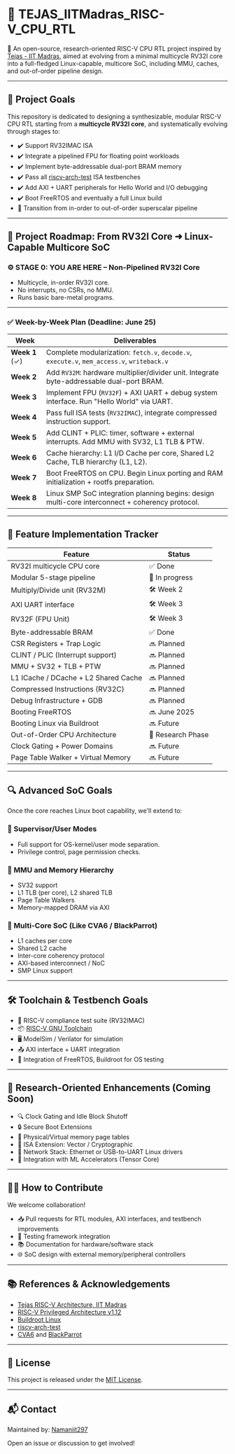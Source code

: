 # 🚀 TEJAS_IITMadras_RISC-V_CPU_RTL

🧠 An open-source, research-oriented RISC-V CPU RTL project inspired by [Tejas - IIT Madras](https://www.cse.iitm.ac.in/~tejas/), aimed at evolving from a minimal multicycle RV32I core into a full-fledged Linux-capable, multicore SoC, including MMU, caches, and out-of-order pipeline design.

---

## 📌 Project Goals

This repository is dedicated to designing a synthesizable, modular RISC-V CPU RTL starting from a **multicycle RV32I core**, and systematically evolving through stages to:

- ✔️ Support RV32IMAC ISA
- ✔️ Integrate a pipelined FPU for floating point workloads
- ✔️ Implement byte-addressable dual-port BRAM memory
- ✔️ Pass all [riscv-arch-test](https://github.com/riscv/riscv-arch-test) ISA testbenches
- ✔️ Add AXI + UART peripherals for Hello World and I/O debugging
- ✔️ Boot FreeRTOS and eventually a full Linux build
- 🧩 Transition from in-order to out-of-order superscalar pipeline

---

## 🧭 Project Roadmap: From RV32I Core ➜ Linux-Capable Multicore SoC

### ⚙️ STAGE 0: YOU ARE HERE – Non-Pipelined RV32I Core
- Multicycle, in-order RV32I core.
- No interrupts, no CSRs, no MMU.
- Runs basic bare-metal programs.

---

### ✅ Week-by-Week Plan (Deadline: June 25)

| Week | Deliverables |
|------|--------------|
| **Week 1** (✓) | Complete modularization: `fetch.v`, `decode.v`, `execute.v`, `mem_access.v`, `writeback.v` |
| **Week 2** | Add `RV32M`: hardware multiplier/divider unit. Integrate byte-addressable dual-port BRAM. |
| **Week 3** | Implement FPU (`RV32F`) + AXI UART + debug system interface. Run "Hello World" via UART. |
| **Week 4** | Pass full ISA tests (`RV32IMAC`), integrate compressed instruction support. |
| **Week 5** | Add CLINT + PLIC: timer, software + external interrupts. Add MMU with SV32, L1 TLB & PTW. |
| **Week 6** | Cache hierarchy: L1 I/D Cache per core, Shared L2 Cache, TLB hierarchy (L1, L2). |
| **Week 7** | Boot FreeRTOS on CPU. Begin Linux porting and RAM initialization + rootfs preparation. |
| **Week 8** | Linux SMP SoC integration planning begins: design multi-core interconnect + coherency protocol. |

---

## 🧩 Feature Implementation Tracker

| Feature | Status |
|--------|--------|
| RV32I multicycle CPU core | ✅ Done |
| Modular 5-stage pipeline | 🚧 In progress |
| Multiply/Divide unit (RV32M) | 🛠️ Week 2 |
| AXI UART interface | 🛠️ Week 3 |
| RV32F (FPU Unit) | 🛠️ Week 3 |
| Byte-addressable BRAM | ✅ Done |
| CSR Registers + Trap Logic | 🔜 Planned |
| CLINT / PLIC (Interrupt support) | 🔜 Planned |
| MMU + SV32 + TLB + PTW | 🔜 Planned |
| L1 ICache / DCache + L2 Shared Cache | 🔜 Planned |
| Compressed Instructions (RV32C) | 🔜 Planned |
| Debug Infrastructure + GDB | 🔜 Planned |
| Booting FreeRTOS | 🔜 June 2025 |
| Booting Linux via Buildroot | 🔜 Future |
| Out-of-Order CPU Architecture | 🧠 Research Phase |
| Clock Gating + Power Domains | 🔜 Future |
| Page Table Walker + Virtual Memory | 🔜 Future |

---

## 🔍 Advanced SoC Goals

Once the core reaches Linux boot capability, we'll extend to:

### 🧠 Supervisor/User Modes
- Full support for OS-kernel/user mode separation.
- Privilege control, page permission checks.

### 🧠 MMU and Memory Hierarchy
- SV32 support
- L1 TLB (per core), L2 shared TLB
- Page Table Walkers
- Memory-mapped DRAM via AXI

### 🔁 Multi-Core SoC (Like CVA6 / BlackParrot)
- L1 caches per core
- Shared L2 cache
- Inter-core coherency protocol
- AXI-based interconnect / NoC
- SMP Linux support

---

## 🛠️ Toolchain & Testbench Goals

- 🧪 RISC-V compliance test suite (RV32IMAC)
- 📦 [RISC-V GNU Toolchain](https://github.com/riscv-collab/riscv-gnu-toolchain)
- 🖥️ ModelSim / Verilator for simulation
- 📤 AXI interface + UART integration
- 🧵 Integration of FreeRTOS, Buildroot for OS testing

---

## 🧪 Research-Oriented Enhancements (Coming Soon)

- 🔍 Clock Gating and Idle Block Shutoff
- 🔒 Secure Boot Extensions
- 🔐 Physical/Virtual memory page tables
- 🧠 ISA Extension: Vector / Cryptographic
- 📡 Network Stack: Ethernet or USB-to-UART Linux drivers
- 🧬 Integration with ML Accelerators (Tensor Core)

---

## 🧑‍💻 How to Contribute

We welcome collaboration!

- 📥 Pull requests for RTL modules, AXI interfaces, and testbench improvements
- 🧪 Testing framework integration
- 📚 Documentation for hardware/software stack
- 🌐 SoC design with external memory/peripheral controllers

---

## 📚 References & Acknowledgements

- [Tejas RISC-V Architecture, IIT Madras](https://www.cse.iitm.ac.in/~tejas/)
- [RISC-V Privileged Architecture v1.12](https://github.com/riscv/riscv-isa-manual)
- [Buildroot Linux](https://buildroot.org/)
- [riscv-arch-test](https://github.com/riscv/riscv-arch-test)
- [CVA6](https://github.com/openhwgroup/cva6) and [BlackParrot](https://github.com/black-parrot/black-parrot)

---

## 🔐 License

This project is released under the [MIT License](LICENSE).

---

## 📬 Contact

Maintained by: [Namaniit297](https://github.com/Namaniit297)

Open an issue or discussion to get involved!
